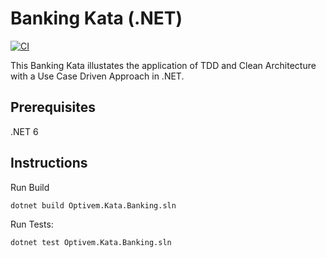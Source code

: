 # Banking Kata (.NET)

[![CI](https://github.com/valentinacupac/banking-kata-dotnet/actions/workflows/ci.yaml/badge.svg?branch=main)](https://github.com/valentinacupac/banking-kata-dotnet/actions/workflows/ci.yaml)

This Banking Kata illustates the application of TDD and Clean Architecture with a Use Case Driven Approach in .NET.

## Prerequisites

.NET 6

## Instructions

Run Build

```
dotnet build Optivem.Kata.Banking.sln
```

Run Tests:

```
dotnet test Optivem.Kata.Banking.sln
```
